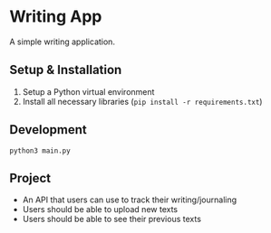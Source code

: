 # Writing App

A simple writing application.

## Setup & Installation

1. Setup a Python virtual environment
2. Install all necessary libraries (`pip install -r requirements.txt`)

## Development

`python3 main.py`

## Project

- An API that users can use to track their writing/journaling
- Users should be able to upload new texts
- Users should be able to see their previous texts
